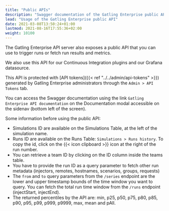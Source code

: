 ```yaml
---
title: "Public APIs"
description: "Swagger documentation of the Gatling Enterprise public API."
lead: "Usage of the Gatling Enterprise public API"
date: 2021-03-08T13:50:24+01:00
lastmod: 2021-08-16T17:55:36+02:00
weight: 10100
---
```


The Gatling Enterprise API server also exposes a public API that you can use to trigger runs or fetch run results and metrics.

We also use this API for our Continuous Integration plugins and our Grafana datasource.

This API is protected with [API tokens]({{< ref "../../admin/api-tokens" >}}) generated by Gatling Enterprise administrators through the `Admin > API Tokens` tab.

You can access the Swagger documentation using the link `Gatling Enterprise API documentation` on the Documentation modal accessible on the sidenav (bottom left of the screen).

Some information before using the public API:

- Simulations ID are available on the Simulations Table, at the left of the simulation name.
- Runs ID are available on the Runs Table: `Simulations > Runs history`. To copy the id, click on the {{< icon clipboard >}} icon at the right of the run number.
- You can retrieve a team ID by clicking on the ID column inside the teams table.
- You have to provide the run ID as a query parameter to fetch other run metadata (injectors, remotes, hostnames, scenarios, groups, requests)
- The `from` and `to` query parameters from the `/series` endpoint are the lower and upper timestamp bounds of the time window you want to query. You can fetch the total run time window from the `/runs` endpoint (injectStart, injectEnd).
- The returned percentiles by the API are: min, p25, p50, p75, p80, p85, p90, p95, p99, p999, p9999, max, mean and pAll.

